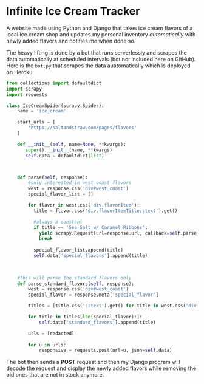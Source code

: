 # Infinite Ice Cream Tracker

A website made using Python and Django that takes ice cream flavors of a local ice cream shop and updates my personal inventory *automatically* with newly added flavors and notifies me when done so.

The heavy lifting is done by a bot that runs serverlessly and scrapes the data automatically at scheduled intervals (bot not included here on GitHub).
<br>
Here is the ``bot.py`` that scrapes the data auatomatically which is deployed on Heroku:

```python
from collections import defaultdict
import scrapy
import requests

class IceCreamSpider(scrapy.Spider):
    name = 'ice_cream'

    start_urls = [
        'https://saltandstraw.com/pages/flavors'
    ]

    def __init__(self, name=None, **kwargs):
       super().__init__(name, **kwargs)
       self.data = defaultdict(list)



    def parse(self, response):
        #only interested in west coast flavors
        west = response.css('div#west_coast')
        special_flavor_list = []

        for flavor in west.css('div.flavorItem'):
          title = flavor.css('div.flavorItemTitle::text').get()

          #always a constant
          if title == 'Sea Salt w/ Caramel Ribbons':
            yield scrapy.Request(url=response.url, callback=self.parse_standard_flavors, meta={'special_flavor':special_flavor_list})
            break
          
          special_flavor_list.append(title)
          self.data['special_flavors'].append(title)
        

        
    #this will parse the standard flavors only
    def parse_standard_flavors(self, response):
        west = response.css('div#west_coast')
        special_flavor = response.meta['special_flavor']

        titles = [title.css('::text').get() for title in west.css('div.flavorItem div.flavorItemTitle')]

        for title in titles[len(special_flavor):]:
            self.data['standard_flavors'].append(title)

        urls = [redacted]
        
        for u in urls:
            responsive = requests.post(url=u, json=self.data)
 ```
 
 
 The bot then sends a **POST** request and then my Django program will decode the request and display the newly added flavors while removing the old ones that are not in stock anymore.
          

